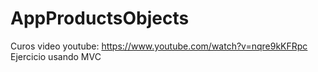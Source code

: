 # AppProductsObjects
Curos video youtube: https://www.youtube.com/watch?v=nqre9kKFRpc
Ejercicio usando MVC
